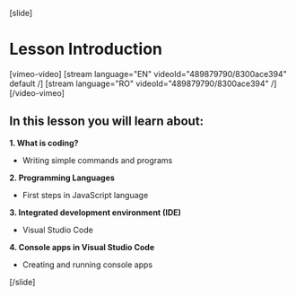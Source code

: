 [slide]

# Lesson Introduction


[vimeo-video]
[stream language="EN" videoId="489879790/8300ace394" default /]
[stream language="RO" videoId="489879790/8300ace394"  /]
[/video-vimeo]

## In this lesson you will learn about:

**1. What is coding?**
- Writing simple commands and programs

**2. Programming Languages**
- First steps in JavaScript language

**3. Integrated development environment (IDE)**
- Visual Studio Code

**4. Console apps in Visual Studio Code**
- Creating and running console apps

[/slide]